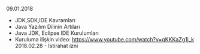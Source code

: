 09.01.2018
- JDK,SDK,IDE Kavramları
- Java Yazılım Dilinin Artıları
- Java JDK, Eclipse IDE Kurulumları
- Kuruluma ilişkin video: https://www.youtube.com/watch?v=qKKKaZg1j_k
2018.02.28 - İstirahat izni
